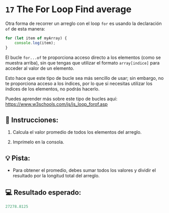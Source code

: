 # `17` The For Loop Find average

Otra forma de recorrer un arreglo con el loop `for` es usando la declaración `of` de esta manera:

```js
for (let item of myArray) {
    console.log(item);
}
```

El bucle `for...of` te proporciona acceso directo a los elementos (como se muestra arriba), sin que tengas que utilizar el formato `array[indice]` para acceder al valor de un elemento.

Esto hace que este tipo de bucle sea más sencillo de usar; sin embargo, no te proporciona acceso a los índices, por lo que si necesitas utilizar los índices de los elementos, no podrás hacerlo.

Puedes aprender más sobre este tipo de bucles aquí: 
https://www.w3schools.com/js/js_loop_forof.asp

## 📝 Instrucciones:

1. Calcula el valor promedio de todos los elementos del arreglo.

2. Imprímelo en la consola.

## 💡 Pista:

+ Para obtener el promedio, debes sumar todos los valores y dividir el resultado por la longitud total del arreglo.

## 💻 Resultado esperado:

```js
27278.8125
```
